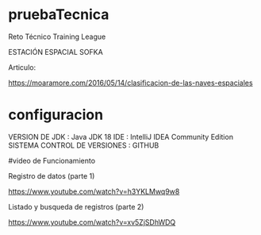 # pruebaTecnica
Reto Técnico Training League

ESTACIÓN ESPACIAL SOFKA

Articulo:

https://moaramore.com/2016/05/14/clasificacion-de-las-naves-espaciales

# configuracion

VERSION DE JDK               : Java JDK 18
IDE                          : IntelliJ IDEA Community Edition
SISTEMA CONTROL DE VERSIONES : GITHUB 

#video de Funcionamiento

Registro de datos (parte 1)

https://www.youtube.com/watch?v=h3YKLMwq9w8

Listado y busqueda de registros (parte 2)

https://www.youtube.com/watch?v=xv5ZjSDhWDQ


